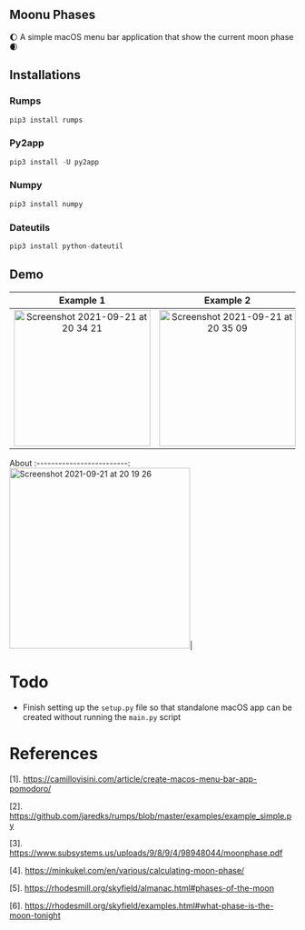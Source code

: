 ## Moonu Phases
🌔 A simple macOS menu bar application that show the current moon phase 🌒

## Installations
### Rumps
```python
pip3 install rumps
```
### Py2app
```python
pip3 install -U py2app
```
### Numpy
```python
pip3 install numpy
```
### Dateutils
```python
pip3 install python-dateutil
```

## Demo
Example 1 |  Example 2 | Example 3 |
:-------------------------:|:-------------------------:|:-------------------------:
<img width="240" alt="Screenshot 2021-09-21 at 20 34 21" src="https://user-images.githubusercontent.com/64978825/134236279-f1f06537-5612-4edf-98e2-54b0c40e09e9.png">|<img width="240" alt="Screenshot 2021-09-21 at 20 35 09" src="https://user-images.githubusercontent.com/64978825/134236284-0b567d07-0822-4a21-8cd8-a2fde1e18fc0.png">|<img width="240" alt="Screenshot 2021-09-21 at 20 35 56" src="https://user-images.githubusercontent.com/64978825/134236445-59c8fc1e-f8d4-4637-bd67-90ab92dbfb2b.png">

About
:-------------------------:
<img width="318" alt="Screenshot 2021-09-21 at 20 19 26" src="https://user-images.githubusercontent.com/64978825/134236435-26f6dea3-5a77-4096-bcde-567e9d0d592b.png">|

# Todo
- Finish setting up the `setup.py` file so that standalone macOS app can be created without running the `main.py` script

# References
[1]. https://camillovisini.com/article/create-macos-menu-bar-app-pomodoro/

[2]. https://github.com/jaredks/rumps/blob/master/examples/example_simple.py

[3]. https://www.subsystems.us/uploads/9/8/9/4/98948044/moonphase.pdf

[4]. https://minkukel.com/en/various/calculating-moon-phase/

[5]. https://rhodesmill.org/skyfield/almanac.html#phases-of-the-moon

[6]. https://rhodesmill.org/skyfield/examples.html#what-phase-is-the-moon-tonight
